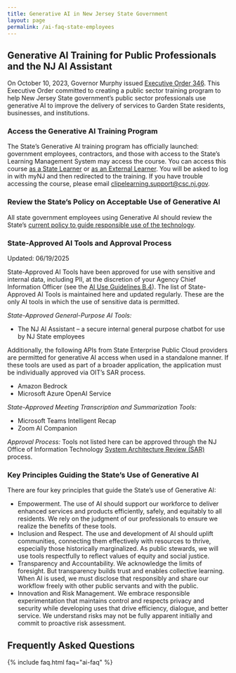 ```yaml
---
title: Generative AI in New Jersey State Government
layout: page
permalink: /ai-faq-state-employees
---
```


## Generative AI Training for Public Professionals and the NJ AI Assistant

On October 10, 2023, Governor Murphy issued [Executive Order 346](https://nj.gov/infobank/eo/056murphy/pdf/EO-346.pdf). This Executive Order committed to creating a public sector training program to help New Jersey State government’s public sector professionals use generative AI to improve the delivery of services to Garden State residents, businesses, and institutions.

### Access the Generative AI Training Program

The State’s Generative AI training program has officially launched: government employees, contractors, and those with access to the State’s Learning Management System may access the course. You can access this course [as a State Learner](https://stateofnewjersey.sabacloud.com/Saba/Web_spf/NA9P2PRD001/common/ledetail/CLIP.RAIPP.WBT/latestversion) or [as an External Learner](https://stateofnewjersey-external.sabacloud.com/Saba/Web_spf/NA9P2PRD001/common/ledetail/CLIP.RAIPP.WBT/latestversion). You will be asked to log in with myNJ and then redirected to the training. If you have trouble accessing the course, please email [clipelearning.support@csc.nj.gov](mailto:clipelearning.support@csc.nj.gov).

### Review the State’s Policy on Acceptable Use of Generative AI

All state government employees using Generative AI should review the State’s [current policy to guide responsible use of the technology](https://sonj-my.sharepoint.com/:w:/g/personal/walker_gosrich_oit_nj_gov/EWKTs7_EwW1NkTdMwATYfJEBOngSzn8Vkx6Q7sfDneOMeA?e=rP9dzW).

### State-Approved AI Tools and Approval Process

Updated: 06/19/2025

State-Approved AI Tools have been approved for use with sensitive and internal data, including PII, at the discretion of your Agency Chief Information Officer (see the [AI Use Guidelines B.4](https://sonj-my.sharepoint.com/:w:/r/personal/walker_gosrich_oit_nj_gov/_layouts/15/Doc.aspx?sourcedoc=%7BBFB39362-C1C4-4D6D-9137-4CC004D87C91%7D&file=NJ%20Joint%20AI%20Circular%20Final%20Draft-1.1-2025-05-05.docx&action=default&mobileredirect=true&ct=1748552665659&wdOrigin=OFFICECOM-WEB.MAIN.UPLOAD&cid=98cfc4fc-a9d9-4a8f-bc95-7cb9272e215c&wdPreviousSessionSrc=HarmonyWeb&wdPreviousSession=8452abff-9526-410d-8558-c0961b040575)). The list of State-Approved AI Tools is maintained here and updated regularly. These are the only AI tools in which the use of sensitive data is permitted.

_State-Approved General-Purpose AI Tools:_

- The NJ AI Assistant – a secure internal general purpose chatbot for use by NJ State employees

Additionally, the following APIs from State Enterprise Public Cloud providers are permitted for generative AI access when used in a standalone manner. If these tools are used as part of a broader application, the application must be individually approved via OIT’s SAR process.

- Amazon Bedrock
- Microsoft Azure OpenAI Service

_State-Approved Meeting Transcription and Summarization Tools:_

- Microsoft Teams Intelligent Recap
- Zoom AI Companion

_Approval Process:_
Tools not listed here can be approved through the NJ Office of Information Technology [System Architecture Review (SAR)](https://nj.gov/it/whatwedo/sar/) process.

### Key Principles Guiding the State’s Use of Generative AI

There are four key principles that guide the State’s use of Generative AI:

- Empowerment. The use of AI should support our workforce to deliver enhanced services and products efficiently, safely, and equitably to all residents. We rely on the judgment of our professionals to ensure we realize the benefits of these tools.
- Inclusion and Respect. The use and development of AI should uplift communities, connecting them effectively with resources to thrive, especially those historically marginalized. As public stewards, we will use tools respectfully to reflect values of equity and social justice.
- Transparency and Accountability. We acknowledge the limits of foresight. But transparency builds trust and enables collective learning. When AI is used, we must disclose that responsibly and share our workflow freely with other public servants and with the public.
- Innovation and Risk Management. We embrace responsible experimentation that maintains control and respects privacy and security while developing uses that drive efficiency, dialogue, and better service. We understand risks may not be fully apparent initially and commit to proactive risk assessment.

## Frequently Asked Questions

{% include faq.html faq="ai-faq" %}
